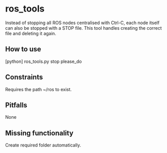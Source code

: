 # ros_tools
Instead of stopping all ROS nodes centralised with Ctrl-C, each node itself can also be stopped with a STOP file. This tool handles creating the correct file and deleting it again.

## How to use
[python] ros_tools.py stop please_do

## Constraints
Requires the path ~/ros to exist.

## Pitfalls
None

## Missing functionality
Create required folder automatically.
